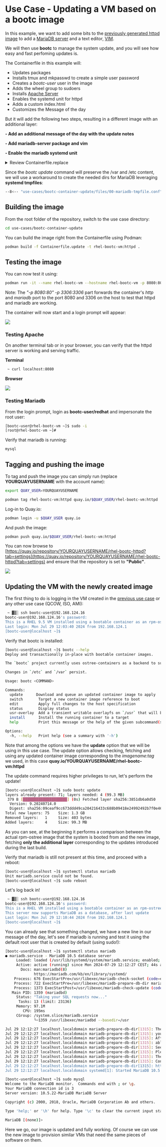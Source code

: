 # Use Case - Updating a VM based on a bootc image

In this example, we want to add some bits to the [previously generated httpd image](../bootc-container-anaconda-ks/README.md) to add a [MariaDB server](https://mariadb.org/) and a text editor, [VIM](https://www.vim.org/).

We will then use **bootc** to manage the system update, and you will see how easy and fast perfoming updates is.

The Containerfile in this example will:

- Updates packages
- Installs tmux and mkpasswd to create a simple user password
- Creates a *bootc-user* user in the image
- Adds the wheel group to sudoers
- Installs [Apache Server](https://httpd.apache.org/)
- Enables the systemd unit for httpd
- Adds a custom index.html
- Customizes the Message of the day

But it will add the following two steps, resulting in a different image with an additional layer:

**- Add an additional message of the day with the update notes**

**- Add mariadb-server package and vim**

**- Enable the mariadb systemd unit**

<details>
  <summary>Review Containerfile.replace</summary>
  ```dockerfile
  --8<-- "use-cases/bootc-container-update/Containerfile.update"
  ```
</details>

Since the *bootc update* command will preserve the /var and /etc content, we will use a workaround to create the needed dirs for MariaDB leveraging **systemd tmpfiles**:

```bash
--8<-- "use-cases/bootc-container-update/files/00-mariadb-tmpfile.conf"
```

## Building the image

From the root folder of the repository, switch to the use case directory:

```bash
cd use-cases/bootc-container-update
```

You can build the image right from the Containerfile using Podman:

```bash
podman build -f Containerfile.update -t rhel-bootc-vm:httpd .
```

## Testing the image

You can now test it using:

```bash
podman run -it --name rhel-bootc-vm --hostname rhel-bootc-vm -p 8080:80 -p 3306:3306 rhel-bootc-vm:httpd
```

Note: The *"-p 8080:80" -p 3306:3306* part forwards the container's *http* and *mariadb* port to the port 8080 and 3306 on the host to test that httpd and mariadb are working.


The container will now start and a login prompt will appear:

![](./assets/bootc-container.png)

### Testing Apache

On another terminal tab or in your browser, you can verify that the httpd server is working and serving traffic.

**Terminal**

```bash
 ~ curl localhost:8080
```

**Browser**

![](./assets/browser-test.png)

### Testing Mariadb

From the login prompt, login as **bootc-user/redhat** and impersonate the root user:

```bash
[bootc-user@rhel-bootc-vm ~]$ sudo -i
[root@rhel-bootc-vm ~]#
```

Verify that mariadb is running:

```bash
mysql
```

## Tagging and pushing the image

To tag and push the image you can simply run (replace **YOURQUAYUSERNAME** with the account name):


```bash
export QUAY_USER=YOURQUAYUSERNAME
```

```bash
podman tag rhel-bootc-vm:httpd quay.io/$QUAY_USER/rhel-bootc-vm:httpd
```

Log-in to Quay.io:

```bash
podman login -u $QUAY_USER quay.io
```

And push the image:

```bash
podman push quay.io/$QUAY_USER/rhel-bootc-vm:httpd
```

You can now browse to [https://quay.io/repository/YOURQUAYUSERNAME/rhel-bootc-httpd?tab=settings](https://quay.io/repository/YOURQUAYUSERNAME/rhel-bootc-httpd?tab=settings) and ensure that the repository is set to **"Public"**.

![](./assets/quay-repo-public.png)


## Updating the VM with the newly created image

The first thing to do is logging in the VM created in the [previous use case](../bootc-container-anaconda-ks/README.md) or any other use case (QCOW, ISO, AMI):

```bash
 ~ ▓▒░ ssh bootc-user@192.168.124.16
bootc-user@192.168.124.16's password:
This is a RHEL 9.5 VM installed using a bootable container as an rpm-ostree source!
Last login: Mon Jul 29 12:03:40 2024 from 192.168.124.1
[bootc-user@localhost ~]$
```

Verify that bootc is installed:

```bash
[bootc-user@localhost ~]$ bootc --help
Deploy and transactionally in-place with bootable container images.

The `bootc` project currently uses ostree-containers as a backend to support a model of bootable container images.  Once installed, whether directly via `bootc install` (executed as part of a container) or via another mechanism such as an OS installer tool, further updates can be pulled via e.g. `bootc update`.

Changes in `/etc` and `/var` persist.

Usage: bootc <COMMAND>

Commands:
  update      Download and queue an updated container image to apply
  switch       Target a new container image reference to boot
  edit         Apply full changes to the host specification
  status       Display status
  usr-overlay  Add a transient writable overlayfs on `/usr` that will be discarded on reboot
  install      Install the running container to a target
  help         Print this message or the help of the given subcommand(s)

Options:
  -h, --help   Print help (see a summary with '-h')
```

Note that among the options we have the **update** option that we will be using in this use case.
The update option allows checking, fetching and using any updated container image corresponding to the *imagename:tag* we used, in this case **quay.io/YOURQUAYUSERNAME/rhel-bootc-vm:httpd**

The update command requires higher privileges to run, let's perform the update!

```bash
[bootc-user@localhost ~]$ sudo bootc update
layers already present: 71; layers needed: 4 (99.3 MB)
 379 B [████████████████████] (0s) Fetched layer sha256:3851db6a0d50                                                                                                                                                                                                                                                                                                                                            Queued for next boot: quay.io/kubealex/rhel-bootc-vm:httpd
  Version: 9.20240714.0
  Digest: sha256:09ceaf9cc673ddd49ca204216433c688b09418e24992492b7f0e46ef27f4d5a5
Total new layers: 75    Size: 1.3 GB
Removed layers:   1     Size: 403 bytes
Added layers:     4     Size: 99.3 MB
```

As you can see, at the beginning it performs a comparison between the actual rpm-ostree image that the system is booted from and the new image, fetching **only the additional layer** corresponding to the updates introduced during the last build.

Verify that mariadb is still not present at this time, and proceed with a reboot:

```bash
[bootc-user@localhost ~]$ systemctl status mariadb
Unit mariadb.service could not be found.
[bootc-user@localhost ~]$ sudo reboot
```

Let's log back in!

```bash
 ~ ▓▒░ ssh bootc-user@192.168.124.16
bootc-user@192.168.124.16's password:
This is a RHEL VM installed using a bootable container as an rpm-ostree source!
This server now supports MariaDB as a database, after last update
Last login: Mon Jul 29 12:10:44 2024 from 192.168.124.1
[bootc-user@localhost ~]$
```

You can already see that something changed, we have a new line in our message of the day, let's see if mariadb is running and test it using the default root user that is created by default (using sudo!):

```bash
[bootc-user@localhost ~]$ systemctl status mariadb
● mariadb.service - MariaDB 10.5 database server
     Loaded: loaded (/usr/lib/systemd/system/mariadb.service; enabled; preset: disabled)
     Active: active (running) since Mon 2024-07-29 12:12:27 CEST; 44s ago
       Docs: man:mariadbd(8)
             https://mariadb.com/kb/en/library/systemd/
    Process: 676 ExecStartPre=/usr/libexec/mariadb-check-socket (code=exited, status=0/SUCCESS)
    Process: 722 ExecStartPre=/usr/libexec/mariadb-prepare-db-dir mariadb.service (code=exited, status=0/SUCCESS)
    Process: 1373 ExecStartPost=/usr/libexec/mariadb-check-update (code=exited, status=0/SUCCESS)
   Main PID: 1359 (mariadbd)
     Status: "Taking your SQL requests now..."
      Tasks: 13 (limit: 23136)
     Memory: 97.1M
        CPU: 195ms
     CGroup: /system.slice/mariadb.service
             └─1359 /usr/libexec/mariadbd --basedir=/usr

Jul 29 12:12:27 localhost.localdomain mariadb-prepare-db-dir[1315]: The second is mysql@localhost, it has no password either, but
Jul 29 12:12:27 localhost.localdomain mariadb-prepare-db-dir[1315]: you need to be the system 'mysql' user to connect.
Jul 29 12:12:27 localhost.localdomain mariadb-prepare-db-dir[1315]: After connecting you can set the password, if you would need to be
Jul 29 12:12:27 localhost.localdomain mariadb-prepare-db-dir[1315]: able to connect as any of these users with a password and without sudo
Jul 29 12:12:27 localhost.localdomain mariadb-prepare-db-dir[1315]: See the MariaDB Knowledgebase at https://mariadb.com/kb
Jul 29 12:12:27 localhost.localdomain mariadb-prepare-db-dir[1315]: Please report any problems at https://mariadb.org/jira
Jul 29 12:12:27 localhost.localdomain mariadb-prepare-db-dir[1315]: The latest information about MariaDB is available at https://mariadb.org/.
Jul 29 12:12:27 localhost.localdomain mariadb-prepare-db-dir[1315]: Consider joining MariaDB's strong and vibrant community:
Jul 29 12:12:27 localhost.localdomain mariadb-prepare-db-dir[1315]: https://mariadb.org/get-involved/
Jul 29 12:12:27 localhost.localdomain systemd[1]: Started MariaDB 10.5 database server.
```

```bash
[bootc-user@localhost ~]$ sudo mysql
Welcome to the MariaDB monitor.  Commands end with ; or \g.
Your MariaDB connection id is 3
Server version: 10.5.22-MariaDB MariaDB Server

Copyright (c) 2000, 2018, Oracle, MariaDB Corporation Ab and others.

Type 'help;' or '\h' for help. Type '\c' to clear the current input statement.

MariaDB [(none)]>
```

Here we go, our image is updated and fully working. Of course we can use the new image to provision similar VMs that need the same pieces of software on them.
